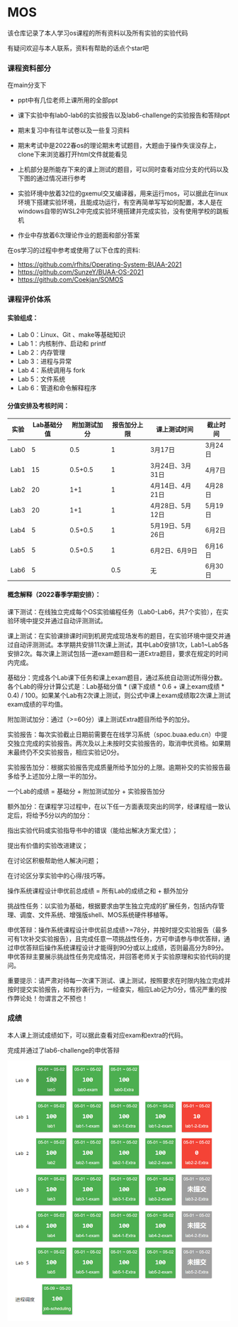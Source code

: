 # MOS

该仓库记录了本人学习os课程的所有资料以及所有实验的实验代码

有疑问欢迎与本人联系，资料有帮助的话点个star吧

### 课程资料部分

在main分支下

- ppt中有几位老师上课所用的全部ppt

- 课下实验中有lab0-lab6的实验报告以及lab6-challenge的实验报告和答辩ppt

- 期末复习中有往年试卷以及一些复习资料

- 期末考试中是2022春os的理论期末考试题目，大题由于操作失误没存上，clone下来浏览器打开html文件就能看见

- 上机部分是所能存下来的课上测试的题目，可以同时查看对应分支的代码以及下图的通过情况进行参考

- 实验环境中放着32位的gxemul交叉编译器，用来运行mos，可以据此在linux环境下搭建实验环境，且能成功运行，有空再简单写写如何配置，本人是在windows自带的WSL2中完成实验环境搭建并完成实验，没有使用学校的跳板机

- 作业中存放着6次理论作业的题面和部分答案



在os学习的过程中参考或使用了以下仓库的资料:

- https://github.com/rfhits/Operating-System-BUAA-2021
- https://github.com/SunzeY/BUAA-OS-2021
- https://github.com/Coekjan/SOMOS

### 课程评价体系

#### 实验组成：

- Lab 0：Linux、Git 、make等基础知识
- Lab 1：内核制作、启动和 printf
- Lab 2：内存管理
- Lab 3：进程与异常
- Lab 4：系统调用与 fork
- Lab 5：文件系统
- Lab 6：管道和命令解释程序

#### 分值安排及考核时间：

| 实验 | Lab基础分值 | 附加测试加分 | 报告加分上限 | 课上测试时间     | 截止时间 |
| ---- | ----------- | ------------ | ------------ | ---------------- | -------- |
| Lab0 | 5           | 0.5          | 1            | 3月17日          | 3月24日  |
| Lab1 | 15          | 0.5+0.5      | 1            | 3月24日、3月31日 | 4月7日   |
| Lab2 | 20          | 1+1          | 1            | 4月14日、4月21日 | 4月28日  |
| Lab3 | 20          | 1+1          | 1            | 4月28日、5月12日 | 5月19日  |
| Lab4 | 5           | 0.5+0.5      | 1            | 5月19日、5月26日 | 6月2日   |
| Lab5 | 5           | 0.5+0.5      | 1            | 6月2日、6月9日   | 6月16日  |
| Lab6 | 5           |              | 0.5          | 无               | 6月30日  |

#### 概念解释（2022春季学期安排）：

课下测试：在线独立完成每个OS实验编程任务（Lab0-Lab6，共7个实验），在实验环境中提交并通过自动评测测试。

课上测试：在实验课排课时间到机房完成现场发布的题目，在实验环境中提交并通过自动评测测试。本学期共安排11次课上测试，其中Lab0安排1次，Lab1~Lab5各安排2次。每次课上测试包括一道exam题目和一道Extra题目，要求在规定的时间内完成。

基础分：完成各个Lab课下任务和课上exam题目，通过系统自动测试所得分数。各个Lab的得分计算公式是：Lab基础分值 * (课下成绩 * 0.6 + 课上exam成绩 * 0.4) / 100。如果某个Lab有2次课上测试，则公式中课上exam成绩取2次课上测试exam成绩的平均值。

附加测试加分：通过（>=60分）课上测试Extra题目所给予的加分。

实验报告：每次实验截止日期前需要在在线学习系统（spoc.buaa.edu.cn）中提交独立完成的实验报告。两次及以上未按时交实验报告的，取消申优资格。如果期末最终仍不交实验报告，相应实验记0分。

实验报告加分：根据实验报告完成质量所给予加分的上限。逾期补交的实验报告最多给予上述加分上限一半的加分。

一个Lab的成绩 = 基础分 + 附加测试加分 + 实验报告加分

额外加分：在课程学习过程中，在以下任一方面表现突出的同学，经课程组一致认定后，将给予5分以内的加分：

指出实验代码或实验指导书中的错误（能给出解决方案尤佳）；

提出有价值的实验改进建议；

在讨论区积极帮助他人解决问题；

在讨论区分享实验中的心得/技巧等。

操作系统课程设计申优前总成绩 = 所有Lab的成绩之和 + 额外加分

挑战性任务：以实验为基础，根据要求由学生独立完成的扩展任务，包括内存管理、调度、文件系统、增强版shell、MOS系统硬件移植等。

申优答辩：操作系统课程设计申优前总成绩>=78分，并按时提交实验报告（最多可有1次补交实验报告），且完成任意一项挑战性任务，方可申请参与申优答辩，通过申优答辩后操作系统课程设计才能得到90分或以上成绩，否则最高分为89分。申优答辩主要展示挑战性任务完成情况，并回答老师关于实验原理和实验代码的提问。

重要提示：请严肃对待每一次课下测试、课上测试，按照要求在时限内独立完成并按时提交实验报告，如有抄袭行为，一经查实，相应Lab记为0分，情况严重的按作弊论处！勿谓言之不预也！

### 成绩

本人课上测试成绩如下，可以据此查看对应exam和extra的代码。

完成并通过了lab6-challenge的申优答辩

![image-20220724160350797](https://raw.githubusercontent.com/Cptzzzzz/MOS/main/README-img/image-20220724160350797.png)

